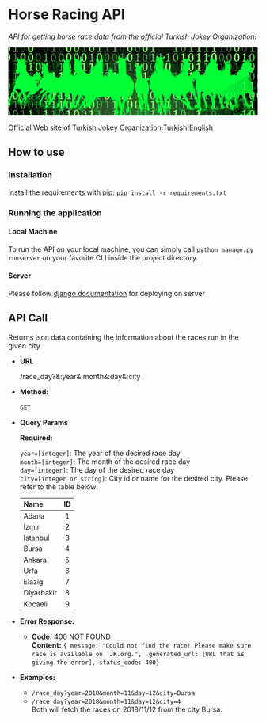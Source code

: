 # Horse Racing API
*API for getting horse race data from the official Turkish Jokey Organization!*

![alt text][banner]

Official Web site of Turkish Jokey Organization:[Turkish](http://www.tjk.org/)|[English](http://www.tjk.org/EN/YarisSever/YarisSever/Index)

## How to use
### Installation
Install the requirements with pip:
`pip install -r requirements.txt`

### Running the application
#### Local Machine
To run the API on your local machine, you can simply call ```python manage.py runserver``` on your favorite CLI inside the project directory.

#### Server
Please follow [django documentation](https://docs.djangoproject.com/en/2.1/howto/deployment/) for deploying on server

## API Call
Returns json data containing the information about the races run in the given city

* **URL**

  /race_day?&:year&:month&:day&:city

* **Method:**

  `GET`
  
*  **Query Params**

   **Required:**
 
   `year=[integer]`: The year of the desired race day  
   `month=[integer]`: The month of the desired race day   
   `day=[integer]`: The day of the desired race day   
   `city=[integer or string]`: City id or name for the desired city. Please refer to the table below:   
    
    | Name       | ID  |
    | ---------- |:---:|
    | Adana      | 1   |
    | Izmir      | 2   |
    | Istanbul   | 3   |
    | Bursa      | 4   |
    | Ankara     | 5   |
    | Urfa       | 6   |
    | Elazig     | 7   |
    | Diyarbakir | 8   |
    | Kocaeli    | 9   |

* **Error Response:**

  * **Code:** 400 NOT FOUND <br />
    **Content:** `{ message: "Could not find the race! Please make sure race is available on TJK.org.", 
    generated_url: [URL that is giving the error],
    status_code: 400}`

* **Examples:** 
    * ```/race_day?year=2018&month=11&day=12&city=Bursa```
    * ```/race_day?year=2018&month=11&day=12&city=4```  
    Both will fetch the races on 2018/11/12 from the city Bursa. 


[banner]: github/banner.jpg "Horse Racing API banner"